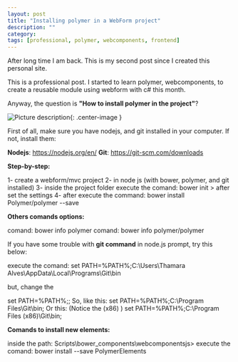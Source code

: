 ```yaml
---
layout: post
title: "Installing polymer in a WebForm project"
description: ""
category: 
tags: [professional, polymer, webcomponents, frontend]
---
```


After long time I am back. This is my second post since I created this personal site.

This is a professional post. I started to learn polymer, webcomponents, to create a reusable module using webform with c# this month.

Anyway, the question is **"How to install polymer in the project"**?

![Picture description](/posts/webcomponent.png){: .center-image }

First of all, make sure you have nodejs, and git installed in your computer. If not, install them:

**Nodejs**: https://nodejs.org/en/ 
**Git**: https://git-scm.com/downloads


**Step-by-step:**

1- create a webform/mvc project
2- in node js (with bower, polymer, and git installed)
3- inside the project folder execute the comand: bower init > after set the settings
4- after execute the command: bower install Polymer/polymer --save


**Others comands options:**

comand: bower info polymer
comand: bower info polymer/polymer


If you have some trouble with **git command** in node.js prompt, try this below:

execute the comand: set PATH=%PATH%;C:\Users\Thamara Alves\AppData\Local\Programs\Git\bin

but, change the <Name of the computer>

set PATH=%PATH%;<git path>;
So, like this:
set PATH=%PATH%;C:\Program Files\Git\bin;
Or this: (Notice the (x86) )
set PATH=%PATH%;C:\Program Files (x86)\Git\bin;


**Comands to install new elements:**

inside the path: Scripts\bower_components\webcomponentsjs> 
execute the comand: bower install --save PolymerElements